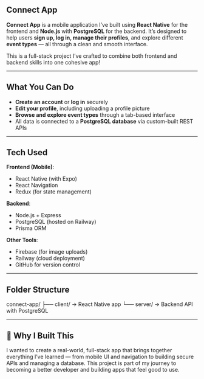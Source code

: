 ## Connect App

**Connect App** is a mobile application I’ve built using **React Native** for the frontend and **Node.js** with **PostgreSQL** for the backend. It’s designed to help users **sign up, log in, manage their profiles**, and explore different **event types** — all through a clean and smooth interface.

This is a full-stack project I’ve crafted to combine both frontend and backend skills into one cohesive app!

---

## What You Can Do

- **Create an account** or **log in** securely  
- **Edit your profile**, including uploading a profile picture  
- **Browse and explore event types** through a tab-based interface  
- All data is connected to a **PostgreSQL database** via custom-built REST APIs

---

## Tech Used

**Frontend (Mobile)**:
- React Native (with Expo)
- React Navigation
- Redux (for state management)

**Backend**:
- Node.js + Express
- PostgreSQL (hosted on Railway)
- Prisma ORM

**Other Tools**:
- Firebase (for image uploads)
- Railway (cloud deployment)
- GitHub for version control

---

## Folder Structure

connect-app/
├── client/ → React Native app
└── server/ → Backend API with PostgreSQL

---

## 🎯 Why I Built This

I wanted to create a real-world, full-stack app that brings together everything I’ve learned — from mobile UI and navigation to building secure APIs and managing a database. This project is part of my journey to becoming a better developer and building apps that feel good to use.

